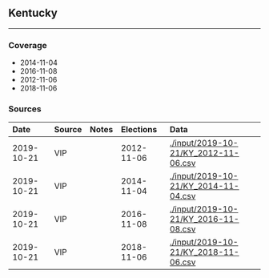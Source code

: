 ## Kentucky

-------------



### Coverage
- 2014-11-04
- 2016-11-08
- 2012-11-06
- 2018-11-06


### Sources

| Date | Source | Notes | Elections | Data |
| :---|:----|:---|:---|:---|
| 2019-10-21 | VIP |  | 2012-11-06 | [./input/2019-10-21/KY_2012-11-06.csv](./input/2019-10-21/KY_2012-11-06.csv) |
| 2019-10-21 | VIP |  | 2014-11-04 | [./input/2019-10-21/KY_2014-11-04.csv](./input/2019-10-21/KY_2014-11-04.csv) |
| 2019-10-21 | VIP |  | 2016-11-08 | [./input/2019-10-21/KY_2016-11-08.csv](./input/2019-10-21/KY_2016-11-08.csv) |
| 2019-10-21 | VIP |  | 2018-11-06 | [./input/2019-10-21/KY_2018-11-06.csv](./input/2019-10-21/KY_2018-11-06.csv) |
